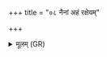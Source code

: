 +++
title = "०८ नैनां अहं रक्षेयम्"

+++
<details><summary>मूलम् (GR)</summary>

नैनाꣳ अहं रक्षेयं +++(Bhatt. naināṃ)+++  
दद्याम् एव स्याच् च मे ।  
स्तना ह्य् अस्या अहं वेद  
क्षीरम् उल्बं च जरायु च ॥
</details>